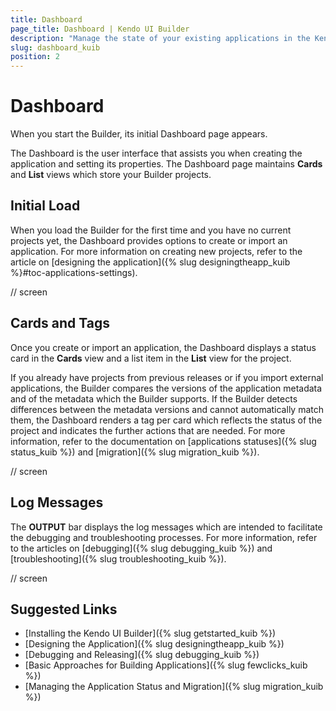 ```yaml
---
title: Dashboard
page_title: Dashboard | Kendo UI Builder
description: "Manage the state of your existing applications in the Kendo UI Designer by using the options of its Dashboard."
slug: dashboard_kuib
position: 2
---
```


# Dashboard

When you start the Builder, its initial Dashboard page appears.

The Dashboard is the user interface that assists you when creating the application and setting its properties. The Dashboard page maintains **Cards** and **List** views which store your Builder projects.

## Initial Load

When you load the Builder for the first time and you have no current projects yet, the Dashboard provides options to create or import an application. For more information on creating new projects, refer to the article on [designing the application]({% slug designingtheapp_kuib %}#toc-applications-settings).

// screen

## Cards and Tags

Once you create or import an application, the Dashboard displays a status card in the **Cards** view and a list item in the **List** view for the project.

If you already have projects from previous releases or if you import external applications, the Builder compares the versions of the application metadata and of the metadata which the Builder supports. If the Builder detects differences between the metadata versions and cannot automatically match them, the Dashboard renders a tag per card which reflects the status of the project and indicates the further actions that are needed. For more information, refer to the documentation on [applications statuses]({% slug status_kuib %}) and [migration]({% slug migration_kuib %}).

// screen

## Log Messages

The **OUTPUT** bar displays the log messages which are intended to facilitate the debugging and troubleshooting processes. For more information, refer to the articles on [debugging]({% slug debugging_kuib %}) and [troubleshooting]({% slug troubleshooting_kuib %}).

// screen

## Suggested Links

* [Installing the Kendo UI Builder]({% slug getstarted_kuib %})
* [Designing the Application]({% slug designingtheapp_kuib %})
* [Debugging and Releasing]({% slug debugging_kuib %})
* [Basic Approaches for Building Applications]({% slug fewclicks_kuib %})
* [Managing the Application Status and Migration]({% slug migration_kuib %})

